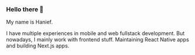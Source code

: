 ### Hello there 👋

My name is Hanief. 

I have multiple experiences in mobile and web fullstack development. But nowadays, I mainly work with frontend stuff. Maintaining React Native apps and building Next.js apps.
